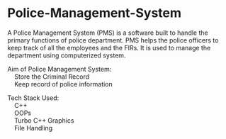 # Police-Management-System
A Police Management System (PMS) is a software built to handle the primary functions of police department. PMS helps the police officers to keep track of all the employees and the FIRs. It is used to manage the department using computerized system.

Aim of Police Management System:   <br>
  &nbsp;&nbsp;&nbsp; Store the Criminal Record <br>
  &nbsp;&nbsp;&nbsp; Keep record of police information
   
Tech Stack Used: <br>
  &nbsp;&nbsp;&nbsp; C++ <br>
  &nbsp;&nbsp;&nbsp; OOPs <br>
  &nbsp;&nbsp;&nbsp; Turbo C++ Graphics <br>
  &nbsp;&nbsp;&nbsp; File Handling <br>
   

   
